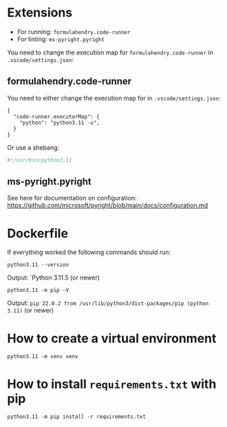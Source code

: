 # Extensions

- For running: `formulahendry.code-runner`
- For linting: `ms-pyright.pyright`

You need to change the execution map for `formulahendry.code-runner` in `.vscode/settings.json`:

## formulahendry.code-runner

You need to either change the execution map for in `.vscode/settings.json`:

```jsonc
{
  "code-runner.executorMap": {
    "python": "python3.11 -u",
  }
}
```

Or use a shebang:

```py
#!/usr/bin/python3.11
```

## ms-pyright.pyright

See here for documentation on configuration: https://github.com/microsoft/pyright/blob/main/docs/configuration.md

# Dockerfile

If everything worked the following commands should run:

```shell
python3.11 --version
```

Output: `Python 3.11.5 (or newer)

```shell
python3.11 -m pip -V
```

Output: `pip 22.0.2 from /usr/lib/python3/dist-packages/pip (python 3.11)` (or newer)

# How to create a virtual environment

```shell
python3.11 -m venv venv
```

# How to install `requirements.txt` with pip

```shell
python3.11 -m pip install -r requirements.txt
```

